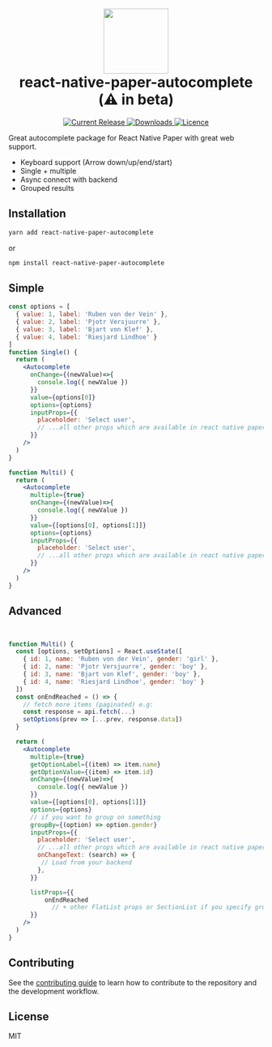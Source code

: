 
<h1 align="center">
  <img src="https://user-images.githubusercontent.com/6492229/120841024-45e8f680-c56b-11eb-9802-1697a0f84bea.png" width="128">
  <br>
  react-native-paper-autocomplete (⚠️ in beta)
</h1>

<p align="center">
  <a href="https://www.npmjs.com/package/react-native-paper-autocomplete">
    <img src="https://img.shields.io/npm/v/react-native-paper-autocomplete.svg" alt="Current Release" />
  </a>
  <a href="https://www.npmjs.com/package/react-native-paper-autocomplete">
    <img src="https://badgen.net/npm/dt/react-native-paper-autocomplete" alt="Downloads" />
  </a>

  <a href="https://github.com/web-ridge/react-native-paper-autocomplete/blob/master/LICENSE">
    <img src="https://img.shields.io/github/license/web-ridge/react-native-paper-autocomplete.svg" alt="Licence">
  </a>
</p>


Great autocomplete package for React Native Paper with great web support.

- Keyboard support (Arrow down/up/end/start)
- Single + multiple
- Async connect with backend
- Grouped results

## Installation


```sh
yarn add react-native-paper-autocomplete
```
or
```sh
npm install react-native-paper-autocomplete
```

## Simple

```jsx
const options = [
  { value: 1, label: 'Ruben von der Vein' },
  { value: 2, label: 'Pjotr Versjuurre' },
  { value: 3, label: 'Bjart von Klef' },
  { value: 4, label: 'Riesjard Lindhoe' }
]
function Single() {
  return (
    <Autocomplete
      onChange={(newValue)=>{
        console.log({ newValue })
      }}
      value={options[0]}
      options={options}
      inputProps={{
        placeholder: 'Select user',
        // ...all other props which are available in react native paper
      }}
    />
  )
}

function Multi() {
  return (
    <Autocomplete
      multiple={true}
      onChange={(newValue)=>{
        console.log({ newValue })
      }}
      value={[options[0], options[1]]}
      options={options}
      inputProps={{
        placeholder: 'Select user',
        // ...all other props which are available in react native paper
      }}
    />
  )
}
```


## Advanced

```jsx


function Multi() {
  const [options, setOptions] = React.useState([
    { id: 1, name: 'Ruben von der Vein', gender: 'girl' },
    { id: 2, name: 'Pjotr Versjuurre', gender: 'boy' },
    { id: 3, name: 'Bjart von Klef', gender: 'boy' },
    { id: 4, name: 'Riesjard Lindhoe', gender: 'boy' }
  ])
  const onEndReached = () => {
    // fetch more items (paginated) e.g:
    const response = api.fetch(...)
    setOptions(prev => [...prev, response.data])
  }

  return (
    <Autocomplete
      multiple={true}
      getOptionLabel={(item) => item.name}
      getOptionValue={(item) => item.id}
      onChange={(newValue)=>{
        console.log({ newValue })
      }}
      value={[options[0], options[1]]}
      options={options}
      // if you want to group on something
      groupBy={(option) => option.gender}
      inputProps={{
        placeholder: 'Select user',
        // ...all other props which are available in react native paper
        onChangeText: (search) => {
         // Load from your backend
        },
      }}

      listProps={{
          onEndReached
            // + other FlatList props or SectionList if you specify groupBy
      }}
    />
  )
}
```

## Contributing

See the [contributing guide](CONTRIBUTING.md) to learn how to contribute to the repository and the development workflow.

## License

MIT
